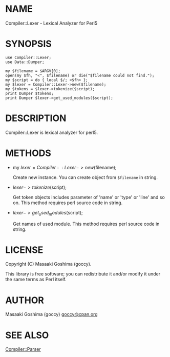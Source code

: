 # NAME

Compiler::Lexer - Lexical Analyzer for Perl5

# SYNOPSIS

    use Compiler::Lexer;
    use Data::Dumper;

    my $filename = $ARGV[0];
    open(my $fh, "<", $filename) or die("$filename could not find.");
    my $script = do { local $/; <$fh> };
    my $lexer = Compiler::Lexer->new($filename);
    my $tokens = $lexer->tokenize($script);
    print Dumper $tokens;
    print Dumper $lexer->get_used_modules($script);

# DESCRIPTION

Compiler::Lexer is lexical analyzer for perl5.

# METHODS

- my $lexer = Compiler::Lexer->new($filename);

    Create new instance. You can create object from `$filename` in string.

- $lexer->tokenize($script);

    Get token objects includes parameter of 'name' or 'type' or 'line' and so on.
    This method requires perl source code in string.

- $lexer->get_used_modules($script);

    Get names of used module. This method requires perl source code in string.

# LICENSE

Copyright (C) Masaaki Goshima (goccy).

This library is free software; you can redistribute it and/or modify
it under the same terms as Perl itself.

# AUTHOR

Masaaki Goshima (goccy) <goccy@cpan.org>

# SEE ALSO

[Compiler::Parser](http://search.cpan.org/perldoc?Compiler::Parser)
